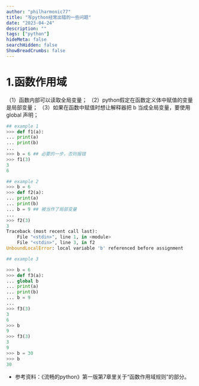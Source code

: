 ```yaml
---
author: "philharmonic77"
title: "写python经常出错的一些问题"
date: "2023-04-24"
description: ""
tags: ["python"]
hideMeta: false
searchHidden: false
ShowBreadCrumbs: false
---
```


# 1.函数作用域
（1）函数内部可以读取全局变量；
（2）python假定在函数定义体中赋值的变量是局部变量；
（3）如果在函数中赋值时想让解释器把 b 当成全局变量，要使用 global 声明；
``` python
## example 1
>>> def f1(a):
... print(a)
... print(b)
...
>>> b = 6 ## 必要的一步，否则报错
>>> f1(3)
3
6

## example 2 
>>> b = 6
>>> def f2(a):
... print(a)
... print(b)
... b = 9 ## 被当作了局部变量
...
>>> f2(3)
3
Traceback (most recent call last):
    File "<stdin>", line 1, in <module>
    File "<stdin>", line 3, in f2
UnboundLocalError: local variable 'b' referenced before assignment

## example 3

>>> b = 6
>>> def f3(a):
... global b
... print(a)
... print(b)
... b = 9 
...
>>> f3(3)
3
6
>>> b
9
>>> f3(3)
3
9
>>> b = 30
>>> b
30
```
* 参考资料：《流畅的python》第一版第7章里关于“函数作用域规则”的部分。